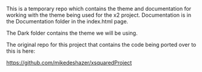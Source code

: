 This is a temporary repo which contains the theme and documentation for working with the theme being used for the x2 project.
Documentation is in the Documentation folder in the index.html page.

The Dark folder contains the theme we will be using.

The original repo for this project that contains the code being ported over to this is here:

https://github.com/mikedeshazer/xsquaredProject
